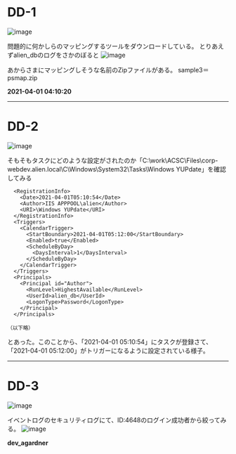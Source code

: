 # DD-1
![image](https://github.com/user-attachments/assets/6c83db53-327c-4e79-a601-77cd28faee0b)  

問題的に何かしらのマッピングするツールをダウンロードしている。
とりあえずalien_dbのログをさかのぼると
![image](https://github.com/user-attachments/assets/27c32a73-ec7e-4a82-bd64-587e445f18a5)

あからさまにマッピングしそうな名前のZipファイルがある。
sample3＝psmap.zip

**2021-04-01 04:10:20**

***
# DD-2
![image](https://github.com/user-attachments/assets/2ac92264-ff02-4b22-92fe-2d1939ae90c7)

そもそもタスクにどのような設定がされたのか「C:\work\ACSC\Files\corp-webdev.alien.local\C\Windows\System32\Tasks\Windows YUPdate」を確認してみる
```Windows YUPdate
  <RegistrationInfo>
    <Date>2021-04-01T05:10:54</Date>
    <Author>IIS APPPOOL\alien</Author>
    <URI>\Windows YUPdate</URI>
  </RegistrationInfo>
  <Triggers>
    <CalendarTrigger>
      <StartBoundary>2021-04-01T05:12:00</StartBoundary>
      <Enabled>true</Enabled>
      <ScheduleByDay>
        <DaysInterval>1</DaysInterval>
      </ScheduleByDay>
    </CalendarTrigger>
  </Triggers>
  <Principals>
    <Principal id="Author">
      <RunLevel>HighestAvailable</RunLevel>
      <UserId>alien_db</UserId>
      <LogonType>Password</LogonType>
    </Principal>
  </Principals>

（以下略）
```
とあった。このことから、「2021-04-01 05:10:54」にタスクが登録さて、「2021-04-01 05:12:00」がトリガーになるように設定されている様子。


***
# DD-3
![image](https://github.com/user-attachments/assets/dd8986ad-62c8-47eb-a2dd-c3581a1b92e8)   

イベントログのセキュリティログにて、ID:4648のログイン成功者から絞ってみる。
![image](https://github.com/user-attachments/assets/5441c4b2-964c-4eb5-b7d2-21333225e86c)


**dev_agardner**


